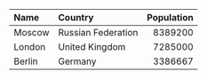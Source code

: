 | Name | Country | Population |
 :--- | :--- | ---: |
| Moscow | Russian Federation | 8389200 |
| London | United Kingdom | 7285000 |
| Berlin | Germany | 3386667 |
